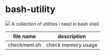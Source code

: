 # bash-utility
![](https://logotypemaker.com/logo-previews/lr_cl8nyjptd0001s4etqt14t8d4/logo.png)
A collection of utilities i need in bash shell

|file name| description |
|---|---|
|checkmem.sh | check memory usage |
